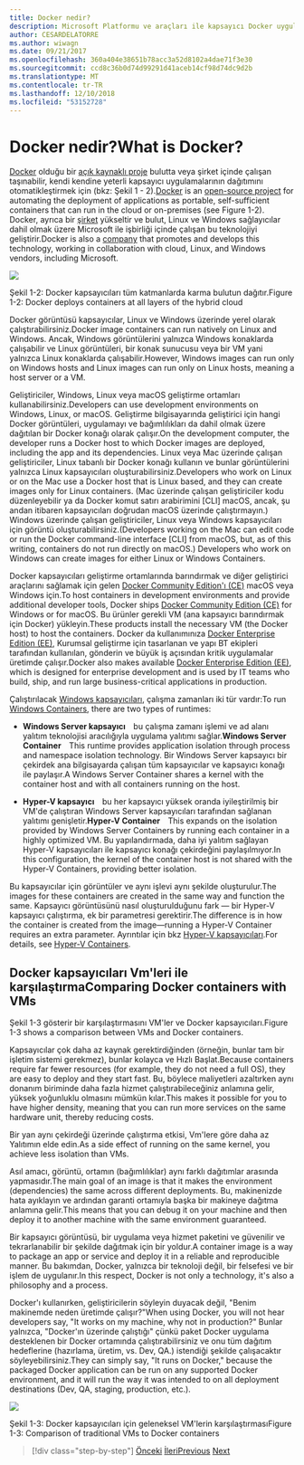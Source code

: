 ```yaml
---
title: Docker nedir?
description: Microsoft Platformu ve araçları ile kapsayıcı Docker uygulaması yaşam
author: CESARDELATORRE
ms.author: wiwagn
ms.date: 09/21/2017
ms.openlocfilehash: 360a404e38651b78acc3a52d8102a4dae71f3e30
ms.sourcegitcommit: ccd8c36b0d74d99291d41aceb14cf98d74dc9d2b
ms.translationtype: MT
ms.contentlocale: tr-TR
ms.lasthandoff: 12/10/2018
ms.locfileid: "53152728"
---
```

# <a name="what-is-docker"></a><span data-ttu-id="2827b-103">Docker nedir?</span><span class="sxs-lookup"><span data-stu-id="2827b-103">What is Docker?</span></span>

<span data-ttu-id="2827b-104">[Docker](https://www.docker.com/) olduğu bir [açık kaynaklı proje](https://github.com/docker/docker) bulutta veya şirket içinde çalışan taşınabilir, kendi kendine yeterli kapsayıcı uygulamalarının dağıtımını otomatikleştirmek için (bkz: Şekil 1 - 2).</span><span class="sxs-lookup"><span data-stu-id="2827b-104">[Docker](https://www.docker.com/) is an [open-source project](https://github.com/docker/docker) for automating the deployment of applications as portable, self-sufficient containers that can run in the cloud or on-premises (see Figure 1-2).</span></span> <span data-ttu-id="2827b-105">Docker, ayrıca bir [şirket](https://www.docker.com/) yükseltir ve bulut, Linux ve Windows sağlayıcılar dahil olmak üzere Microsoft ile işbirliği içinde çalışan bu teknolojiyi geliştirir.</span><span class="sxs-lookup"><span data-stu-id="2827b-105">Docker is also a [company](https://www.docker.com/) that promotes and develops this technology, working in collaboration with cloud, Linux, and Windows vendors, including Microsoft.</span></span>

![](./media/image2.png)

<span data-ttu-id="2827b-106">Şekil 1-2: Docker kapsayıcıları tüm katmanlarda karma bulutun dağıtır.</span><span class="sxs-lookup"><span data-stu-id="2827b-106">Figure 1-2: Docker deploys containers at all layers of the hybrid cloud</span></span>

<span data-ttu-id="2827b-107">Docker görüntüsü kapsayıcılar, Linux ve Windows üzerinde yerel olarak çalıştırabilirsiniz.</span><span class="sxs-lookup"><span data-stu-id="2827b-107">Docker image containers can run natively on Linux and Windows.</span></span> <span data-ttu-id="2827b-108">Ancak, Windows görüntülerini yalnızca Windows konaklarda çalışabilir ve Linux görüntüleri, bir konak sunucusu veya bir VM yani yalnızca Linux konaklarda çalışabilir.</span><span class="sxs-lookup"><span data-stu-id="2827b-108">However, Windows images can run only on Windows hosts and Linux images can run only on Linux hosts, meaning a host server or a VM.</span></span>

<span data-ttu-id="2827b-109">Geliştiriciler, Windows, Linux veya macOS geliştirme ortamları kullanabilirsiniz.</span><span class="sxs-lookup"><span data-stu-id="2827b-109">Developers can use development environments on Windows, Linux, or macOS.</span></span> <span data-ttu-id="2827b-110">Geliştirme bilgisayarında geliştirici için hangi Docker görüntüleri, uygulamayı ve bağımlılıkları da dahil olmak üzere dağıtılan bir Docker konağı olarak çalışır.</span><span class="sxs-lookup"><span data-stu-id="2827b-110">On the development computer, the developer runs a Docker host to which Docker images are deployed, including the app and its dependencies.</span></span> <span data-ttu-id="2827b-111">Linux veya Mac üzerinde çalışan geliştiriciler, Linux tabanlı bir Docker konağı kullanın ve bunlar görüntülerini yalnızca Linux kapsayıcıları oluşturabilirsiniz.</span><span class="sxs-lookup"><span data-stu-id="2827b-111">Developers who work on Linux or on the Mac use a Docker host that is Linux based, and they can create images only for Linux containers.</span></span> <span data-ttu-id="2827b-112">(Mac üzerinde çalışan geliştiriciler kodu düzenleyebilir ya da Docker komut satırı arabirimini \[CLI\] macOS, ancak, şu andan itibaren kapsayıcıları doğrudan macOS üzerinde çalıştırmayın.) Windows üzerinde çalışan geliştiriciler, Linux veya Windows kapsayıcıları için görüntü oluşturabilirsiniz.</span><span class="sxs-lookup"><span data-stu-id="2827b-112">(Developers working on the Mac can edit code or run the Docker command-line interface \[CLI\] from macOS, but, as of this writing, containers do not run directly on macOS.) Developers who work on Windows can create images for either Linux or Windows Containers.</span></span>

<span data-ttu-id="2827b-113">Docker kapsayıcıları geliştirme ortamlarında barındırmak ve diğer geliştirici araçlarını sağlamak için gelen [Docker Community Edition'ı (CE)](https://www.docker.com/community-edition) macOS veya Windows için.</span><span class="sxs-lookup"><span data-stu-id="2827b-113">To host containers in development environments and provide additional developer tools, Docker ships [Docker Community Edition (CE)](https://www.docker.com/community-edition) for Windows or for macOS.</span></span> <span data-ttu-id="2827b-114">Bu ürünler gerekli VM (ana kapsayıcı barındırmak için Docker) yükleyin.</span><span class="sxs-lookup"><span data-stu-id="2827b-114">These products install the necessary VM (the Docker host) to host the containers.</span></span> <span data-ttu-id="2827b-115">Docker da kullanımınıza [Docker Enterprise Edition (EE)](https://www.docker.com/enterprise-edition), Kurumsal geliştirme için tasarlanan ve yapı BT ekipleri tarafından kullanılan, gönderin ve büyük iş açısından kritik uygulamalar üretimde çalışır.</span><span class="sxs-lookup"><span data-stu-id="2827b-115">Docker also makes available [Docker Enterprise Edition (EE)](https://www.docker.com/enterprise-edition), which is designed for enterprise development and is used by IT teams who build, ship, and run large business-critical applications in production.</span></span>

<span data-ttu-id="2827b-116">Çalıştırılacak [Windows kapsayıcıları](/virtualization/windowscontainers/about/), çalışma zamanları iki tür vardır:</span><span class="sxs-lookup"><span data-stu-id="2827b-116">To run [Windows Containers](/virtualization/windowscontainers/about/), there are two types of runtimes:</span></span>

-   <span data-ttu-id="2827b-117">**Windows Server kapsayıcı** bu çalışma zamanı işlemi ve ad alanı yalıtım teknolojisi aracılığıyla uygulama yalıtımı sağlar.</span><span class="sxs-lookup"><span data-stu-id="2827b-117">**Windows Server Container** This runtime provides application isolation through process and namespace isolation technology.</span></span> <span data-ttu-id="2827b-118">Bir Windows Server kapsayıcı bir çekirdek ana bilgisayarda çalışan tüm kapsayıcılar ve kapsayıcı konağı ile paylaşır.</span><span class="sxs-lookup"><span data-stu-id="2827b-118">A Windows Server Container shares a kernel with the container host and with all containers running on the host.</span></span>

-   <span data-ttu-id="2827b-119">**Hyper-V kapsayıcı** bu her kapsayıcı yüksek oranda iyileştirilmiş bir VM'de çalıştıran Windows Server kapsayıcıları tarafından sağlanan yalıtımı genişletir.</span><span class="sxs-lookup"><span data-stu-id="2827b-119">**Hyper-V Container** This expands on the isolation provided by Windows Server Containers by running each container in a highly optimized VM.</span></span> <span data-ttu-id="2827b-120">Bu yapılandırmada, daha iyi yalıtım sağlayan Hyper-V kapsayıcıları ile kapsayıcı konağı çekirdeğini paylaşılmıyor.</span><span class="sxs-lookup"><span data-stu-id="2827b-120">In this configuration, the kernel of the container host is not shared with the Hyper-V Containers, providing better isolation.</span></span>

<span data-ttu-id="2827b-121">Bu kapsayıcılar için görüntüler ve aynı işlevi aynı şekilde oluşturulur.</span><span class="sxs-lookup"><span data-stu-id="2827b-121">The images for these containers are created in the same way and function the same.</span></span> <span data-ttu-id="2827b-122">Kapsayıcı görüntüsünü nasıl oluşturulduğunu fark — bir Hyper-V kapsayıcı çalıştırma, ek bir parametresi gerektirir.</span><span class="sxs-lookup"><span data-stu-id="2827b-122">The difference is in how the container is created from the image—running a Hyper-V Container requires an extra parameter.</span></span> <span data-ttu-id="2827b-123">Ayrıntılar için bkz [Hyper-V kapsayıcıları](/virtualization/windowscontainers/about/).</span><span class="sxs-lookup"><span data-stu-id="2827b-123">For details, see [Hyper-V Containers](/virtualization/windowscontainers/about/).</span></span>

## <a name="comparing-docker-containers-with-vms"></a><span data-ttu-id="2827b-124">Docker kapsayıcıları Vm'leri ile karşılaştırma</span><span class="sxs-lookup"><span data-stu-id="2827b-124">Comparing Docker containers with VMs</span></span>

<span data-ttu-id="2827b-125">Şekil 1-3 gösterir bir karşılaştırmasını VM'ler ve Docker kapsayıcıları.</span><span class="sxs-lookup"><span data-stu-id="2827b-125">Figure 1-3 shows a comparison between VMs and Docker containers.</span></span>

<span data-ttu-id="2827b-126">Kapsayıcılar çok daha az kaynak gerektirdiğinden (örneğin, bunlar tam bir işletim sistemi gerekmez), bunlar kolayca ve Hızlı Başlat.</span><span class="sxs-lookup"><span data-stu-id="2827b-126">Because containers require far fewer resources (for example, they do not need a full OS), they are easy to deploy and they start fast.</span></span> <span data-ttu-id="2827b-127">Bu, böylece maliyetleri azaltırken aynı donanım biriminde daha fazla hizmet çalıştırabileceğiniz anlamına gelir, yüksek yoğunluklu olmasını mümkün kılar.</span><span class="sxs-lookup"><span data-stu-id="2827b-127">This makes it possible for you to have higher density, meaning that you can run more services on the same hardware unit, thereby reducing costs.</span></span>

<span data-ttu-id="2827b-128">Bir yan aynı çekirdeği üzerinde çalıştırma etkisi, Vm'lere göre daha az Yalıtımın elde edin.</span><span class="sxs-lookup"><span data-stu-id="2827b-128">As a side effect of running on the same kernel, you achieve less isolation than VMs.</span></span>

<span data-ttu-id="2827b-129">Asıl amacı, görüntü, ortamın (bağımlılıklar) aynı farklı dağıtımlar arasında yapmasıdır.</span><span class="sxs-lookup"><span data-stu-id="2827b-129">The main goal of an image is that it makes the environment (dependencies) the same across different deployments.</span></span> <span data-ttu-id="2827b-130">Bu, makinenizde hata ayıklayın ve ardından garanti ortamıyla başka bir makineye dağıtma anlamına gelir.</span><span class="sxs-lookup"><span data-stu-id="2827b-130">This means that you can debug it on your machine and then deploy it to another machine with the same environment guaranteed.</span></span>

<span data-ttu-id="2827b-131">Bir kapsayıcı görüntüsü, bir uygulama veya hizmet paketini ve güvenilir ve tekrarlanabilir bir şekilde dağıtmak için bir yoldur.</span><span class="sxs-lookup"><span data-stu-id="2827b-131">A container image is a way to package an app or service and deploy it in a reliable and reproducible manner.</span></span> <span data-ttu-id="2827b-132">Bu bakımdan, Docker, yalnızca bir teknoloji değil, bir felsefesi ve bir işlem de uygulanır.</span><span class="sxs-lookup"><span data-stu-id="2827b-132">In this respect, Docker is not only a technology, it's also a philosophy and a process.</span></span>

<span data-ttu-id="2827b-133">Docker'ı kullanırken, geliştiricilerin söyleyin duyacak değil, "Benim makinemde neden üretimde çalışır?"</span><span class="sxs-lookup"><span data-stu-id="2827b-133">When using Docker, you will not hear developers say, "It works on my machine, why not in production?"</span></span> <span data-ttu-id="2827b-134">Bunlar yalnızca, "Docker'ın üzerinde çalıştığı" çünkü paket Docker uygulama desteklenen bir Docker ortamında çalıştırabilirsiniz ve onu tüm dağıtım hedeflerine (hazırlama, üretim, vs. Dev, QA.) istendiği şekilde çalışacaktır söyleyebilirsiniz.</span><span class="sxs-lookup"><span data-stu-id="2827b-134">They can simply say, "It runs on Docker," because the packaged Docker application can be run on any supported Docker environment, and it will run the way it was intended to on all deployment destinations (Dev, QA, staging, production, etc.).</span></span>

![](./media/image3.png)

<span data-ttu-id="2827b-135">Şekil 1-3: Docker kapsayıcıları için geleneksel VM'lerin karşılaştırması</span><span class="sxs-lookup"><span data-stu-id="2827b-135">Figure 1-3: Comparison of traditional VMs to Docker containers</span></span>

>[!div class="step-by-step"]
><span data-ttu-id="2827b-136">[Önceki](index.md)
>[İleri](docker-terminology.md)</span><span class="sxs-lookup"><span data-stu-id="2827b-136">[Previous](index.md)
[Next](docker-terminology.md)</span></span>